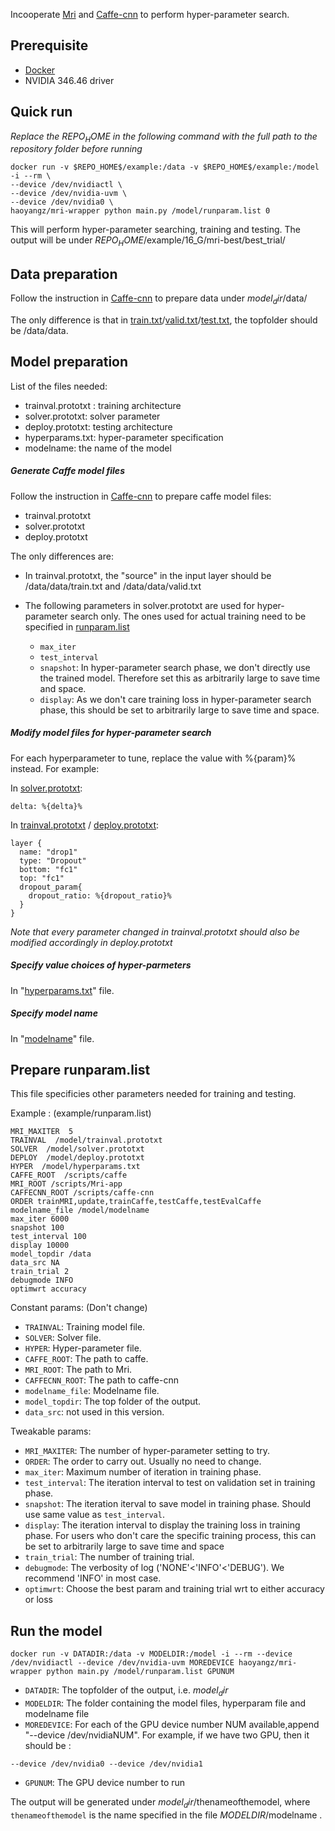 Incooperate [Mri](http://mri.readthedocs.org/en/latest/index.html) and [Caffe-cnn](https://github.com/gifford-lab/caffe-cnn) to perform hyper-parameter search.

## Prerequisite
+ [Docker](https://www.docker.com/) 
+ NVIDIA 346.46 driver

## Quick run
_Replace the $REPO_HOME$ in the following command with the full path to the repository folder before running_

```
docker run -v $REPO_HOME$/example:/data -v $REPO_HOME$/example:/model -i --rm \
--device /dev/nvidiactl \
--device /dev/nvidia-uvm \
--device /dev/nvidia0 \
haoyangz/mri-wrapper python main.py /model/runparam.list 0
```
This will perform hyper-parameter searching, training and testing. The output will be under $REPO_HOME$/example/16_G/mri-best/best_trial/


## Data preparation

Follow the instruction in [Caffe-cnn](https://github.com/gifford-lab/caffe-cnn) to prepare  data under $model_dir$/data/

The only difference is that in [train.txt](https://github.com/gifford-lab/mri-wrapper/tree/master/example/data/train.txt)/[valid.txt](https://github.com/gifford-lab/mri-wrapper/tree/master/example/data/valid.txt)/[test.txt](https://github.com/gifford-lab/mri-wrapper/tree/master/example/data/test.txt), the topfolder should be /data/data.




## Model preparation

List of the files needed:

+ trainval.prototxt : training architecture
+ solver.prototxt: solver parameter
+ deploy.prototxt: testing architecture
+ hyperparams.txt: hyper-parameter specification
+ modelname: the name of the model

##### Generate Caffe model files
Follow the instruction in [Caffe-cnn](https://github.com/gifford-lab/caffe-cnn) to prepare caffe model files:

+ trainval.prototxt
+ solver.prototxt
+ deploy.prototxt

The only differences are:

+ In trainval.prototxt, the "source" in the input layer should be /data/data/train.txt and /data/data/valid.txt
+ The following parameters in solver.prototxt are used for hyper-parameter search only. The ones used for actual training need to be specified in [runparam.list](https://github.com/gifford-lab/mri-wrapper/blob/master/example/runparam.prototxt)
	
	+ `max_iter` 
	+ `test_interval`
	+ `snapshot`: In hyper-parameter search phase, we don't directly use the trained model. Therefore set this as arbitrarily large to save time and space.
	+ `display`: As we don't care training loss in hyper-parameter search phase, this should be set to arbitrarily large to save time and space.

##### Modify model files for hyper-parameter search

For each hyperparameter to tune, replace the value with %{param}% instead. For example:

In [solver.prototxt](https://github.com/gifford-lab/mri-wrapper/blob/master/example/solver.prototxt):

```
delta: %{delta}%
```

In [trainval.prototxt](https://github.com/gifford-lab/mri-wrapper/blob/master/example/trainval.prototxt) / [deploy.prototxt](https://github.com/gifford-lab/mri-wrapper/blob/master/example/deploy.prototxt): 

```
layer {
  name: "drop1"
  type: "Dropout"
  bottom: "fc1"
  top: "fc1"
  dropout_param{
    dropout_ratio: %{dropout_ratio}%
  }
}
```
_Note that every parameter changed in trainval.prototxt should also be modified accordingly in deploy.prototxt_

##### Specify value choices of hyper-parmeters

In "[hyperparams.txt](https://github.com/gifford-lab/mri-wrapper/blob/master/example/hyperparams.txt)" file. 

##### Specify model name
In "[modelname](https://github.com/gifford-lab/mri-wrapper/blob/master/example/modelname)" file.

## Prepare runparam.list
This file specificies other parameters needed for training and testing.

Example : (example/runparam.list)

```
MRI_MAXITER  5
TRAINVAL  /model/trainval.prototxt
SOLVER  /model/solver.prototxt
DEPLOY  /model/deploy.prototxt
HYPER  /model/hyperparams.txt
CAFFE_ROOT  /scripts/caffe
MRI_ROOT /scripts/Mri-app
CAFFECNN_ROOT /scripts/caffe-cnn
ORDER trainMRI,update,trainCaffe,testCaffe,testEvalCaffe
modelname_file /model/modelname
max_iter 6000
snapshot 100
test_interval 100
display 10000
model_topdir /data
data_src NA
train_trial 2
debugmode INFO
optimwrt accuracy
```

Constant params: (Don't change)

+ `TRAINVAL`: Training model file.
+ `SOLVER`: Solver file. 
+ `HYPER`: Hyper-parameter file.
+ `CAFFE_ROOT`: The path to caffe. 
+ `MRI_ROOT`: The path to Mri.
+ `CAFFECNN_ROOT`: The path to caffe-cnn
+ `modelname_file`: Modelname file.
+ `model_topdir`: The top folder of the output. 
+ `data_src`: not used in this version.

Tweakable params:

+ `MRI_MAXITER`: The number of hyper-parameter setting to try.
+ `ORDER`: The order to carry out. Usually no need to change.
+ `max_iter`: Maximum number of iteration in training phase.
+ `test_interval`: The iteration interval to test on validation set in training phase.
+ `snapshot`: The iteration iterval to save model in training phase. Should use same value as `test_interval`.
+ `display`: The iteration interval to display the training loss in training phase. For users who don't care the specific training process, this can be set to arbitrarily large to save time and space
+ `train_trial`: The number of training trial.
+ `debugmode`: The verbosity of log ('NONE'<'INFO'<'DEBUG'). We recommend 'INFO' in most case.
+ `optimwrt`: Choose the best param and training trial wrt to either accuracy or loss


## Run the model

```
docker run -v DATADIR:/data -v MODELDIR:/model -i --rm --device /dev/nvidiactl --device /dev/nvidia-uvm MOREDEVICE haoyangz/mri-wrapper python main.py /model/runparam.list GPUNUM
```

+ `DATADIR`: The topfolder of the output, i.e. $model_dir$
+ `MODELDIR`: The folder containing the model files, hyperparam file and modelname file
+ `MOREDEVICE`: For each of the GPU device number NUM available,append "--device /dev/nvidiaNUM". For example, if we have two GPU, then it  should be :

```
--device /dev/nvidia0 --device /dev/nvidia1
```
+ `GPUNUM`: The GPU device number to run

The output will be generated under $model_dir$/thenameofthemodel, where `thenameofthemodel` is the name specified in the file $MODELDIR$/modelname .
